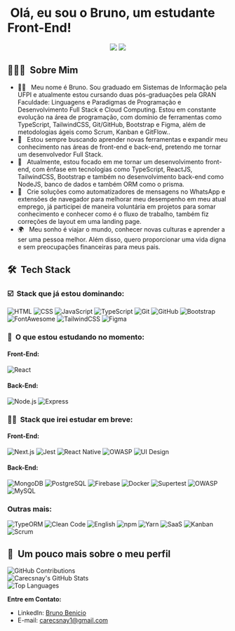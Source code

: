 <h1>&nbsp;Olá, eu sou o Bruno, um estudante Front-End!</h1>
<p align="center">
  <a href="https://www.linkedin.com/in/brunobeniciopi"><img src="https://img.shields.io/badge/-Bruno%20Benicio-0077B5?style=flat-square&logo=Linkedin&logoColor=white"/></a>
  <a href="mailto:carecsnay1@gmail.com"><img src="https://img.shields.io/badge/Email-D14836?style=flat-square&logo=Gmail&logoColor=white"/></a>
</p>

<h2>👨🏻‍💻 &nbsp;Sobre Mim</h2>

-   🧑‍🦱 &nbsp; Meu nome é Bruno. Sou graduado em Sistemas de Informação pela UFPI e atualmente estou cursando duas pós-graduações pela GRAN Faculdade: Linguagens e Paradigmas de Programação e Desenvolvimento Full Stack e Cloud Computing. Estou em constante evolução na área de programação, com domínio de ferramentas como TypeScript, TailwindCSS, Git/GitHub, Bootstrap e Figma, além de metodologias ágeis como Scrum, Kanban e GitFlow..
-   🤖 &nbsp; Estou sempre buscando aprender novas ferramentas e expandir meu conhecimento nas áreas de front-end e back-end, pretendo me tornar um desenvolvedor Full Stack.
-   🚀 &nbsp; Atualmente, estou focado em me tornar um desenvolvimento front-end, com ênfase em tecnologias como TypeScript, ReactJS, TailwindCSS, Bootstrap e também no desenvolvimento back-end como NodeJS, banco de dados e também ORM como o prisma.
-   💼 &nbsp; Crie soluções como automatizadores de mensagens no WhatsApp e extensões de navegador para melhorar meu desempenho em meu atual emprego, já participei de maneira voluntária em projetos para somar conhecimento e conhecer como é o fluxo de trabalho, também fiz correções de layout em uma landing page.
-   🌍 &nbsp; Meu sonho é viajar o mundo, conhecer novas culturas e aprender a ser uma pessoa melhor. Além disso, quero proporcionar uma vida digna e sem preocupações financeiras para meus pais.

<h2>🛠 &nbsp;Tech Stack</h2>

<h3>☑️ &nbsp;Stack que já estou dominando:</h3>

![HTML](https://img.shields.io/badge/-HTML-333333?style=flat&logo=HTML5)
![CSS](https://img.shields.io/badge/-CSS-333333?style=flat&logo=CSS3&logoColor=1572B6)
![JavaScript](https://img.shields.io/badge/-JavaScript-333333?style=flat&logo=javascript)
![TypeScript](https://img.shields.io/badge/-TypeScript-333333?style=flat&logo=typescript&logoColor=2D79C7)
![Git](https://img.shields.io/badge/-Git-333333?style=flat&logo=git)
![GitHub](https://img.shields.io/badge/-GitHub-333333?style=flat&logo=github)
![Bootstrap](https://img.shields.io/badge/-Bootstrap-333333?style=flat&logo=bootstrap)
![FontAwesome](https://img.shields.io/badge/-FontAwesome-333333?style=flat&logo=font-awesome)
![TailwindCSS](https://img.shields.io/badge/-TailwindCSS-333333?style=flat&logo=tailwindcss)
![Figma](https://img.shields.io/badge/-Figma-333333?style=flat&logo=figma)


<h3>📔 &nbsp;O que estou estudando no momento:</h3>

<h4>Front-End:</h4>

![React](https://img.shields.io/badge/-React-333333?style=flat&logo=react)

<h4>Back-End:</h4>

![Node.js](https://img.shields.io/badge/-Node.js-333333?style=flat&logo=node.js)
![Express](https://img.shields.io/badge/-Express-333333?style=flat&logo=express)


<h3>👨‍💻 &nbsp;Stack que irei estudar em breve:</h3>

<h4>Front-End:</h4>

![Next.js](https://img.shields.io/badge/-Next.js-333333?style=flat&logo=next.js)
![Jest](https://img.shields.io/badge/Jest-C21325?style=flat&logo=jest&logoColor=white)
![React Native](https://img.shields.io/badge/-React%20Native-333333?style=flat&logo=react)
![OWASP](https://img.shields.io/badge/-OWASP-333333?style=flat&logo=owasp)
![UI Design](https://img.shields.io/badge/UI_Design-0ABDC5.svg?style=flat&logo=ui-design)


<h4>Back-End:</h4>

![MongoDB](https://img.shields.io/badge/-MongoDB-333333?style=flat&logo=mongodb)
![PostgreSQL](https://img.shields.io/badge/-PostgreSQL-333333?style=flat&logo=postgresql)
![Firebase](https://img.shields.io/badge/-Firebase-333333?style=flat&logo=firebase)
![Docker](https://img.shields.io/badge/-Docker-333333?style=flat&logo=docker)
![Supertest](https://img.shields.io/badge/-Supertest-333333?style=flat&logo=supertest)
![OWASP](https://img.shields.io/badge/-OWASP-333333?style=flat&logo=owasp)
![MySQL](https://img.shields.io/badge/MySQL-4479A1.svg?style=flat&logo=mysql)

<h3>Outras mais:</h4>

![TypeORM](https://img.shields.io/badge/TypeORM-E8BD41.svg?style=flat&logo=TypeORM)
![Clean Code](https://img.shields.io/badge/-Clean%20Code-F7D2C4?style=flat&logo=clean-code)
![English](https://img.shields.io/badge/-English-B4B4B4?style=flat&logo=english)
![npm](https://img.shields.io/badge/-npm-CB3837?style=flat&logo=npm)
![Yarn](https://img.shields.io/badge/-Yarn-2C8EBB?style=flat&logo=yarn)
![SaaS](https://img.shields.io/badge/-SaaS-5D0F50?style=flat&logo=saa)
![Kanban](https://img.shields.io/badge/-Kanban-C7B9C5?style=flat&logo=kanban)
![Scrum](https://img.shields.io/badge/-Scrum-FFD700?style=flat&logo=scrum)

<h2>🚀 &nbsp;Um pouco mais sobre o meu perfil</h2>

![GitHub Contributions](https://github-readme-streak-stats.herokuapp.com/?user=Carecsnay&theme=dracula)<br>
![Carecsnay's GitHub Stats](https://github-readme-stats.vercel.app/api?username=Carecsnay&show_icons=true&theme=dracula)<br> 
![Top Languages](https://github-readme-stats.vercel.app/api/top-langs/?username=Carecsnay&layout=compact&theme=dracula) 

**Entre em Contato:**

-   LinkedIn: [Bruno Benicio](https://www.linkedin.com/in/brunobeniciopi/)
-   E-mail: [carecsnay1@gmail.com](mailto:carecsnay1@gmail.com)
